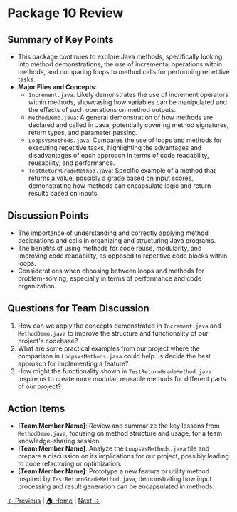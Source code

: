 # Package 10 Review

## Summary of Key Points
- This package continues to explore Java methods, specifically looking into method demonstrations, the use of incremental operations within methods, and comparing loops to method calls for performing repetitive tasks.
- **Major Files and Concepts**:
  - `Increment.java`: Likely demonstrates the use of increment operators within methods, showcasing how variables can be manipulated and the effects of such operations on method outputs.
  - `MethodDemo.java`: A general demonstration of how methods are declared and called in Java, potentially covering method signatures, return types, and parameter passing.
  - `LoopsVsMethods.java`: Compares the use of loops and methods for executing repetitive tasks, highlighting the advantages and disadvantages of each approach in terms of code readability, reusability, and performance.
  - `TestReturnGradeMethod.java`: Specific example of a method that returns a value, possibly a grade based on input scores, demonstrating how methods can encapsulate logic and return results based on inputs.

## Discussion Points
- The importance of understanding and correctly applying method declarations and calls in organizing and structuring Java programs.
- The benefits of using methods for code reuse, modularity, and improving code readability, as opposed to repetitive code blocks within loops.
- Considerations when choosing between loops and methods for problem-solving, especially in terms of performance and code organization.

## Questions for Team Discussion
1. How can we apply the concepts demonstrated in `Increment.java` and `MethodDemo.java` to improve the structure and functionality of our project's codebase?
2. What are some practical examples from our project where the comparison in `LoopsVsMethods.java` could help us decide the best approach for implementing a feature?
3. How might the functionality shown in `TestReturnGradeMethod.java` inspire us to create more modular, reusable methods for different parts of our project?

## Action Items
- **[Team Member Name]**: Review and summarize the key lessons from `MethodDemo.java`, focusing on method structure and usage, for a team knowledge-sharing session.
- **[Team Member Name]**: Analyze the `LoopsVsMethods.java` file and prepare a discussion on its implications for our project, possibly leading to code refactoring or optimization.
- **[Team Member Name]**: Prototype a new feature or utility method inspired by `TestReturnGradeMethod.java`, demonstrating how input processing and result generation can be encapsulated in methods.


[← Previous](./Package_09_Review.md) | [🏠 Home](./README.md) | [Next →](./Package_11_Review.md)
